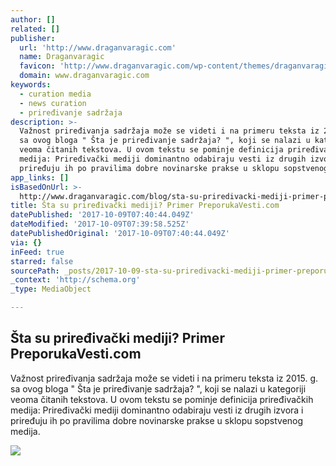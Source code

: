 ```yaml
---
author: []
related: []
publisher:
  url: 'http://www.draganvaragic.com'
  name: Draganvaragic
  favicon: 'http://www.draganvaragic.com/wp-content/themes/draganvaragic/favicon.ico'
  domain: www.draganvaragic.com
keywords:
  - curation media
  - news curation
  - priređivanje sadržaja
description: >-
  Važnost priređivanja sadržaja može se videti i na primeru teksta iz 2015. g.
  sa ovog bloga " Šta je priređivanje sadržaja? ", koji se nalazi u kategoriji
  veoma čitanih tekstova. U ovom tekstu se pominje definicija priređivačkih
  medija: Priređivački mediji dominantno odabiraju vesti iz drugih izvora i
  priređuju ih po pravilima dobre novinarske prakse u sklopu sopstvenog medija.
app_links: []
isBasedOnUrl: >-
  http://www.draganvaragic.com/blog/sta-su-priredivacki-mediji-primer-preporukavesti-com/
title: Šta su priređivački mediji? Primer PreporukaVesti.com
datePublished: '2017-10-09T07:40:44.049Z'
dateModified: '2017-10-09T07:39:58.525Z'
datePublishedOriginal: '2017-10-09T07:40:44.049Z'
via: {}
inFeed: true
starred: false
sourcePath: _posts/2017-10-09-sta-su-priredivacki-mediji-primer-preporukavesticom.md
_context: 'http://schema.org'
_type: MediaObject

---
```

<article style=""><h1>Šta su priređivački mediji? Primer PreporukaVesti.com</h1><p>Važnost priređivanja sadržaja može se videti i na primeru teksta iz 2015. g. sa ovog bloga " Šta je priređivanje sadržaja? ", koji se nalazi u kategoriji veoma čitanih tekstova. U ovom tekstu se pominje definicija priređivačkih medija: Priređivački mediji dominantno odabiraju vesti iz drugih izvora i priređuju ih po pravilima dobre novinarske prakse u sklopu sopstvenog medija.</p><img src="http://www.draganvaragic.com/wp-content/uploads/2015/09/kako-do-posla.png" /></article>